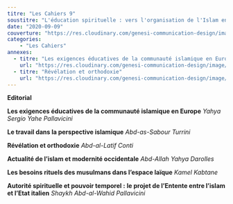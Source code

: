 ```yaml
---
titre: "Les Cahiers 9"
soustitre: "L'éducation spirituelle : vers l'organisation de l'Islam en Europe"
date: "2020-09-09"
couverture: "https://res.cloudinary.com/genesi-communication-design/image/upload/v1606125410/ihei/couvertures/c09_kfbvke.jpg"
categories:
    - "Les Cahiers"
annexes:
  - titre: "Les exigences éducatives de la communauté islamique en Europe"
    url: "https://res.cloudinary.com/genesi-communication-design/image/upload/v1606736142/ihei/PDF/Les%20Cahiers/Les%20Cahiers%209/Les-exigences_qvsa4e.pdf"
  - titre: "Révélation et orthodoxie"
    url: "https://res.cloudinary.com/genesi-communication-design/image/upload/v1606736143/ihei/PDF/Les%20Cahiers/Les%20Cahiers%209/Revelation-et-orthodoxie_lmkgwr.pdf"
---
```


**Editorial**

**Les exigences éducatives de la communauté islamique en Europe**
*Yahya Sergio Yahe Pallavicini*

**Le travail dans la perspective islamique**
*Abd-as-Sabour Turrini*

**Révélation et orthodoxie**
*Abd-al-Latif Conti*

**Actualité de l’islam et modernité occidentale**
*Abd-Allah Yahya Darolles*

**Les besoins rituels des musulmans dans l’espace laïque**
*Kamel Kabtane*

**Autorité spirituelle et pouvoir temporel&nbsp;:**
**le projet de l’Entente entre l’islam et l’Etat italien**
*Shaykh Abd-al-Wahid Pallavicini*